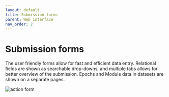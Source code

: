 ```yaml
---
layout: default
title: Submission forms
parent: Web interface
nav_order: 2
---
```

# Submission forms
The user friendly forms allow for fast and efficient data entry. Relational fields are shown as searchable drop-downs, and multiple tabs allows for better overview of the submission. Epochs and Module data in datasets are shown on a separate pages.

![action form](https://petersenpeter.github.io/brainstem_support/assets/images/actionform.png)
